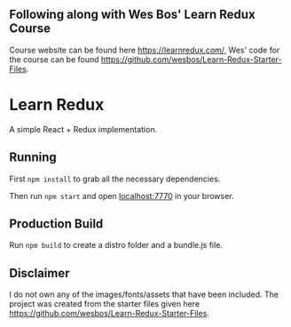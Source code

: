 ## Following along with Wes Bos' Learn Redux Course

Course website can be found here https://learnredux.com/, Wes' code for the course can be found https://github.com/wesbos/Learn-Redux-Starter-Files.

# Learn Redux

A simple React + Redux implementation.

## Running

First `npm install` to grab all the necessary dependencies. 

Then run `npm start` and open <localhost:7770> in your browser.

## Production Build

Run `npm build` to create a distro folder and a bundle.js file.

## Disclaimer

I do not own any of the images/fonts/assets that have been included. The project was created from the starter files given here https://github.com/wesbos/Learn-Redux-Starter-Files.